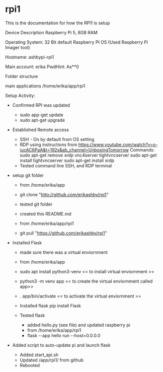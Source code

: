 # rpi1
This is the documentation for how the RPI1 is setup

Device Description
Raspberry Pi 5, 8GB RAM

Operating System: 32 Bit default Raspberry PI OS (Used Raspberry Pi Imager tool)

Hostname: ashbypi-rpi1

Main account: erika
PwdHint: As**0

Folder structure

main applications /home/erika/app/rpi1

Setup Activity:
- Confirmed RPI was updated
    - sudo app-get update
    - sudo apt-get upgrade

- Established Remote access
    - SSH - On by default from OS setting
    - RDP using instructions from https://www.youtube.com/watch?v=o-iucAC6PaA&t=192s&ab_channel=UnboxingTomorrow
        Commands:
            sudo apt-get remove xrdp vnc4server tightvncserver
            sudo apt-get install tightvncserver
            sudo apt-get install xrdp
    - Tested command line SSH, and RDP terminal

- setup git folder
    - from /home/erika/app
    - git clone "http://github.com/erikashby/rpi1"

    - tested git folder
    - created this README.md
    - from /home/erika/app/rpi1
    - git pull "https://github.com/erikashby/rpi1"


- Installed Flask
    - made sure there was a virtual enviornment
    - from /home/erika/app
    -   sudo apt install python3-venv  << to install virtual enviornment >>
    -    python3 -m venv app << to create the virtual enviornment called app>>
    -   . app/bin/activate  << to activate the virtual enviornment >>

    - Installed flask
        pip install Flask

    - Tested flask
        - added hello.py (see file) and updated raspberry pi
        - from /home/erika/app/rpi1
        - flask --app hello run --host=0.0.0.0

- Added script to auto-update pi and launch flask
    - Added start_api.sh
    - Updated /app/rpi1/ from github
    - Rebooted






